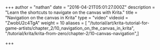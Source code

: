 +++
author = "nathan"
date = "2016-04-21T05:01:27.000Z"
description = "Learn the shortcuts to navigate on the canvas with Krita."
title = "Navigation on the canvas in Krita"
type = "video"
videoid = "ZwobU2c4TgA"
weight = 10
aliases = [ "/tutorial/art/krita-tutorial-for-game-artists/chapter_2/10_navigation_on_the_canvas_in_krita", "/tutorial/krita/krita-from-zero/chapter-2/10-canvas-navigation",]

+++